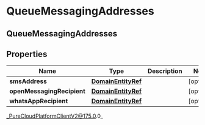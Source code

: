 # QueueMessagingAddresses

## QueueMessagingAddresses

## Properties

|Name | Type | Description | Notes|
|------------ | ------------- | ------------- | -------------|
| **smsAddress** | [**DomainEntityRef**](DomainEntityRef) |  | [optional] |
| **openMessagingRecipient** | [**DomainEntityRef**](DomainEntityRef) |  | [optional] |
| **whatsAppRecipient** | [**DomainEntityRef**](DomainEntityRef) |  | [optional] |



_PureCloudPlatformClientV2@175.0.0_
